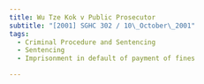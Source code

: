 ```yaml
---
title: Wu Tze Kok v Public Prosecutor
subtitle: "[2001] SGHC 302 / 10\_October\_2001"
tags:
  - Criminal Procedure and Sentencing
  - Sentencing
  - Imprisonment in default of payment of fines

---
```


